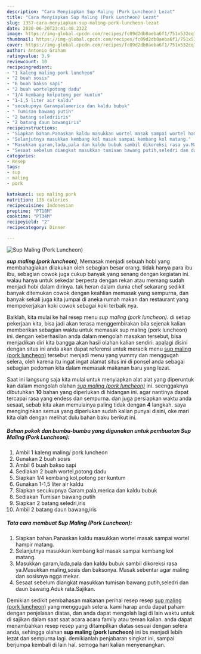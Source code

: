 ```yaml
---
description: "Cara Menyiapkan Sup Maling (Pork Luncheon) Lezat"
title: "Cara Menyiapkan Sup Maling (Pork Luncheon) Lezat"
slug: 1357-cara-menyiapkan-sup-maling-pork-luncheon-lezat
date: 2020-06-20T23:41:40.232Z
image: https://img-global.cpcdn.com/recipes/fc09d2db0aeba6f1/751x532cq70/sup-maling-pork-luncheon-foto-resep-utama.jpg
thumbnail: https://img-global.cpcdn.com/recipes/fc09d2db0aeba6f1/751x532cq70/sup-maling-pork-luncheon-foto-resep-utama.jpg
cover: https://img-global.cpcdn.com/recipes/fc09d2db0aeba6f1/751x532cq70/sup-maling-pork-luncheon-foto-resep-utama.jpg
author: Antonio Graham
ratingvalue: 3.9
reviewcount: 10
recipeingredient:
- "1 kaleng maling pork luncheon"
- "2 buah sosis"
- "6 buah bakso sapi"
- "2 buah wortelpotong dadu"
- "1/4 kembang kolpotong per kuntum"
- "1-1,5 liter air kaldu"
- "secukupnya Garampalamerica dan kaldu bubuk"
- " Tumisan bawang putih"
- "2 batang seledriiris"
- "2 batang daun bawangiris"
recipeinstructions:
- "Siapkan bahan.Panaskan kaldu masukkan wortel masak sampai wortel hampir matang."
- "Selanjutnya masukkan kembang kol masak sampai kembang kol matang."
- "Masukkan garam,lada,pala dan kaldu bubuk sambil dikoreksi rasa ya.Masukkan maling,sosis dan baksonya. Masak sebentar agar maling dan sosisnya ngga mekar."
- "Sesaat sebelum diangkat masukkan tumisan bawang putih,seledri dan daun bawang.Aduk rata.Sajikan."
categories:
- Resep
tags:
- sup
- maling
- pork

katakunci: sup maling pork 
nutrition: 136 calories
recipecuisine: Indonesian
preptime: "PT18M"
cooktime: "PT34M"
recipeyield: "2"
recipecategory: Dinner

---
```



![Sup Maling (Pork Luncheon)](https://img-global.cpcdn.com/recipes/fc09d2db0aeba6f1/751x532cq70/sup-maling-pork-luncheon-foto-resep-utama.jpg)

<b><i>sup maling (pork luncheon)</i></b>, Memasak menjadi sebuah hobi yang membahagiakan dilakukan oleh sebagian besar orang. tidak hanya para ibu ibu, sebagian cowok juga cukup banyak yang senang dengan kegiatan ini. walau hanya untuk sekedar berpesta dengan rekan atau memang sudah menjadi hobi dalam dirinya. tak heran dalam dunia chef sekarang sedikit banyak ditemukan cowok dengan keahlian memasak yang sempurna, dan banyak sekali juga kita jumpai di aneka rumah makan dan restaurant yang mempekerjakan koki cowok sebagai koki terbaik nya.



Baiklah, kita mulai ke hal resep menu <i>sup maling (pork luncheon)</i>. di setiap pekerjaan kita, bisa jadi akan terasa menggembirakan bila sejenak kalian memberikan sebagian waktu untuk memasak sup maling (pork luncheon) ini. dengan keberhasilan anda dalam mengolah masakan tersebut, bisa menjadikan diri kita bangga akan hasil olahan kalian sendiri. apalagi disini dengan situs ini anda akan dapat referensi untuk meracik menu <u>sup maling (pork luncheon)</u> tersebut menjadi menu yang yummy dan menggugah selera, oleh karena itu ingat ingat alamat situs ini di ponsel anda sebagai sebagian pedoman kita dalam memasak makanan baru yang lezat.


Saat ini langsung saja kita mulai untuk menyiapkan alat alat yang diperuntuk kan dalam mengolah olahan <u><i>sup maling (pork luncheon)</i></u> ini. seenggaknya dibutuhkan <b>10</b> bahan yang diperlukan di hidangan ini. agar nantinya dapat tercapai rasa yang endess dan sempurna. dan juga persiapkan waktu anda sesaat, sebab kita akan memulainya paling tidak dengan <b>4</b> langkah. saya menginginkan semua yang diperlukan sudah kalian punyai disini, oke mari kita olah dengan melihat dulu bahan baku berikut ini.

<!--inarticleads1-->

##### Bahan pokok dan bumbu-bumbu yang digunakan untuk pembuatan Sup Maling (Pork Luncheon):

1. Ambil 1 kaleng maling/ pork luncheon
1. Gunakan 2 buah sosis
1. Ambil 6 buah bakso sapi
1. Sediakan 2 buah wortel,potong dadu
1. Siapkan 1/4 kembang kol,potong per kuntum
1. Gunakan 1-1,5 liter air kaldu
1. Siapkan secukupnya Garam,pala,merica dan kaldu bubuk
1. Sediakan  Tumisan bawang putih
1. Siapkan 2 batang seledri,iris
1. Ambil 2 batang daun bawang,iris




<!--inarticleads2-->

##### Tata cara membuat Sup Maling (Pork Luncheon):

1. Siapkan bahan.Panaskan kaldu masukkan wortel masak sampai wortel hampir matang.
1. Selanjutnya masukkan kembang kol masak sampai kembang kol matang.
1. Masukkan garam,lada,pala dan kaldu bubuk sambil dikoreksi rasa ya.Masukkan maling,sosis dan baksonya. Masak sebentar agar maling dan sosisnya ngga mekar.
1. Sesaat sebelum diangkat masukkan tumisan bawang putih,seledri dan daun bawang.Aduk rata.Sajikan.




Demikian sedikit pembahasan makanan perihal resep resep <u>sup maling (pork luncheon)</u> yang menggugah selera. kami harap anda dapat paham dengan penjelasan diatas, dan anda dapat mengolah lagi di lain waktu untuk di sajikan dalam saat saat acara acara family atau teman kalian. anda dapat menambahkan resep resep yang ditampilkan diatas sesuai dengan selera anda, sehingga olahan <b>sup maling (pork luncheon)</b> ini bs menjadi lebih lezat dan sempurna lagi. demikianlah penjabaran singkat ini, sampai berjumpa kembali di lain hal. semoga hari kalian menyenangkan.
